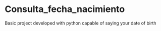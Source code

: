 # Consulta_fecha_nacimiento
Basic project developed with python capable of saying your date of birth
